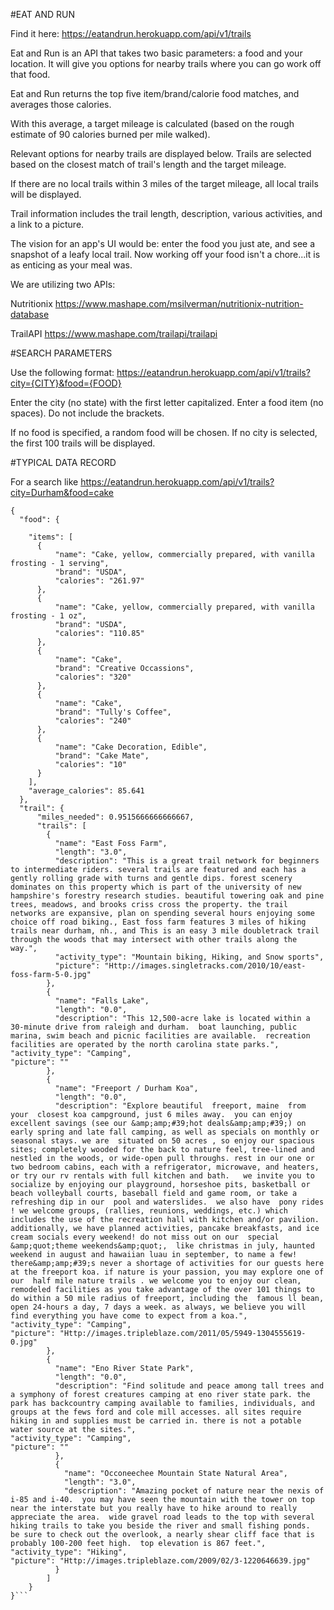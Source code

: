 #EAT AND RUN

Find it here: https://eatandrun.herokuapp.com/api/v1/trails

Eat and Run is an API that takes two basic parameters: a food and your location.  It will give you options for nearby trails where you can go work off that food.

Eat and Run returns the top five item/brand/calorie food matches, and averages those calories.

With this average, a target mileage is calculated (based on the rough estimate of 90 calories burned per mile walked).

Relevant options for nearby trails are displayed below.  Trails are selected based on the closest match of trail's length and the target mileage.

If there are no local trails within 3 miles of the target mileage, all local trails will be displayed.

Trail information includes the trail length, description, various activities, and a link to a picture.

The vision for an app's UI would be: enter the food you just ate, and see a snapshot of a leafy local trail.  Now working off your food isn't a chore...it is as enticing as your meal was.

We are utilizing two APIs:

Nutritionix  https://www.mashape.com/msilverman/nutritionix-nutrition-database

TrailAPI  https://www.mashape.com/trailapi/trailapi


#SEARCH PARAMETERS

Use the following format: https://eatandrun.herokuapp.com/api/v1/trails?city={CITY}&food={FOOD}

Enter the city (no state) with the first letter capitalized.  Enter a food item (no spaces). Do not include the brackets.  

If no food is specified, a random food will be chosen.  If no city is selected, the first 100 trails will be displayed.


#TYPICAL DATA RECORD

For a search like https://eatandrun.herokuapp.com/api/v1/trails?city=Durham&food=cake

```
{
  "food": {

    "items": [
      {
          "name": "Cake, yellow, commercially prepared, with vanilla frosting - 1 serving",
          "brand": "USDA",
          "calories": "261.97"
      },
      {
          "name": "Cake, yellow, commercially prepared, with vanilla frosting - 1 oz",
          "brand": "USDA",
          "calories": "110.85"
      },
      {
          "name": "Cake",
          "brand": "Creative Occassions",
          "calories": "320"
      },
      {
          "name": "Cake",
          "brand": "Tully's Coffee",
          "calories": "240"
      },
      {
          "name": "Cake Decoration, Edible",
          "brand": "Cake Mate",
          "calories": "10"
      }
    ],
    "average_calories": 85.641
  },
  "trail": {
      "miles_needed": 0.9515666666666667,
      "trails": [
        {
          "name": "East Foss Farm",
          "length": "3.0",
          "description": "This is a great trail network for beginners to intermediate riders. several trails are featured and each has a gently rolling grade with turns and gentle dips. forest scenery dominates on this property which is part of the university of new hampshire's forestry research studies. beautiful towering oak and pine trees, meadows, and brooks criss cross the property. the trail networks are expansive, plan on spending several hours enjoying some choice off road biking., East foss farm features 3 miles of hiking trails near durham, nh., and This is an easy 3 mile doubletrack trail through the woods that may intersect with other trails along the way.",
          "activity_type": "Mountain biking, Hiking, and Snow sports",
          "picture": "Http://images.singletracks.com/2010/10/east-foss-farm-5-0.jpg"
        },
        {
          "name": "Falls Lake",
          "length": "0.0",
          "description": "This 12,500-acre lake is located within a 30-minute drive from raleigh and durham.  boat launching, public marina, swim beach and picnic facilities are available.  recreation facilities are operated by the north carolina state parks.",
"activity_type": "Camping",
"picture": ""
        },
        {
          "name": "Freeport / Durham Koa",
          "length": "0.0",
          "description": "Explore beautiful  freeport, maine  from your  closest koa campground, just 6 miles away.  you can enjoy excellent savings (see our &amp;amp;#39;hot deals&amp;amp;#39;) on early spring and late fall camping, as well as specials on monthly or seasonal stays. we are  situated on 50 acres , so enjoy our spacious sites; completely wooded for the back to nature feel, tree-lined and nestled in the woods, or wide-open pull throughs. rest in our one or two bedroom cabins, each with a refrigerator, microwave, and heaters, or try our rv rentals with full kitchen and bath.   we invite you to socialize by enjoying our playground, horseshoe pits, basketball or beach volleyball courts, baseball field and game room, or take a refreshing dip in our  pool and waterslides.  we also have  pony rides ! we welcome groups, (rallies, reunions, weddings, etc.) which includes the use of the recreation hall with kitchen and/or pavilion. additionally, we have planned activities, pancake breakfasts, and ice cream socials every weekend! do not miss out on our  special &amp;quot;theme weekends&amp;quot;,  like christmas in july, haunted weekend in august and hawaiian luau in september, to name a few!  there&amp;amp;#39;s never a shortage of activities for our guests here at the freeport koa. if nature is your passion, you may explore one of our  half mile nature trails . we welcome you to enjoy our clean, remodeled facilities as you take advantage of the over 101 things to do within a 50 mile radius of freeport, including the  famous ll bean,  open 24-hours a day, 7 days a week. as always, we believe you will find everything you have come to expect from a koa.",
"activity_type": "Camping",
"picture": "Http://images.tripleblaze.com/2011/05/5949-1304555619-0.jpg"
        },
        {
          "name": "Eno River State Park",
          "length": "0.0",
          "description": "Find solitude and peace among tall trees and a symphony of forest creatures camping at eno river state park. the park has backcountry camping available to families, individuals, and groups at the fews ford and cole mill accesses. all sites require hiking in and supplies must be carried in. there is not a potable water source at the sites.",
"activity_type": "Camping",
"picture": ""
          },
          {
            "name": "Occoneechee Mountain State Natural Area",
            "length": "3.0",
            "description": "Amazing pocket of nature near the nexis of i-85 and i-40.  you may have seen the mountain with the tower on top near the interstate but you really have to hike around to really appreciate the area.  wide gravel road leads to the top with several hiking trails to take you beside the river and small fishing ponds.  be sure to check out the overlook, a nearly shear cliff face that is probably 100-200 feet high.  top elevation is 867 feet.",
"activity_type": "Hiking",
"picture": "Http://images.tripleblaze.com/2009/02/3-1220646639.jpg"
          }
        ]
    }
}```
